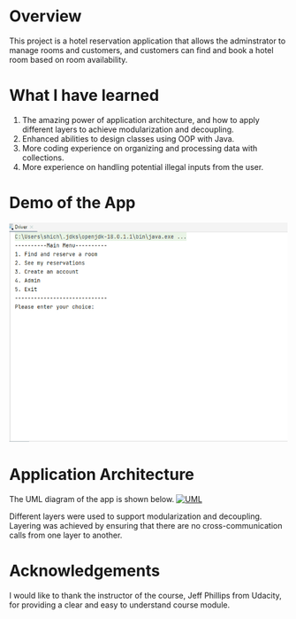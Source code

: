 # Overview
This project is a hotel reservation application that allows the adminstrator to manage rooms and customers, and customers can find and book a hotel room based on room availability.

# What I have learned
1. The amazing power of application architecture, and how to apply different layers to achieve modularization and decoupling.
2. Enhanced abilities to design classes using OOP with Java.
3. More coding experience on organizing and processing data with collections.
4. More experience on handling potential illegal inputs from the user.

# Demo of the App
![Animation](https://raw.githubusercontent.com/Shi-chang/project-hotel-reservation-application/main/src/res/project-hotel-reservation-application.gif)

# Application Architecture
The UML diagram of the app is shown below.
[<img alt="UML">]([https://www.google.com/](https://raw.githubusercontent.com/Shi-chang/project-hotel-reservation-application/87ba57b1e8073fd0c952e9900b29a9031d3c8f1a/src/res/UML%20Diagram.svg))

Different layers were used to support modularization and decoupling. Layering was achieved by ensuring that there are no cross-communication calls from one layer to another.

# Acknowledgements
I would like to thank the instructor of the course, Jeff Phillips from Udacity, for providing a clear and easy to understand course module.
